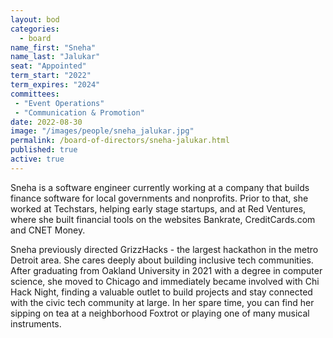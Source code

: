 ```yaml
---
layout: bod
categories: 
  - board
name_first: "Sneha"
name_last: "Jalukar"
seat: "Appointed"
term_start: "2022"
term_expires: "2024"
committees:
 - "Event Operations"
 - "Communication & Promotion"
date: 2022-08-30
image: "/images/people/sneha_jalukar.jpg"
permalink: /board-of-directors/sneha-jalukar.html
published: true
active: true
---
```


Sneha is a software engineer currently working at a company that builds finance software for local governments and nonprofits. Prior to that, she worked at Techstars, helping early stage startups, and at Red Ventures, where she built financial tools on the websites Bankrate, CreditCards.com and CNET Money. 

Sneha previously directed GrizzHacks - the largest hackathon in the metro Detroit area. She cares deeply about building inclusive tech communities. After graduating from Oakland University in 2021 with a degree in computer science, she moved to Chicago and immediately became involved with Chi Hack Night, finding a valuable outlet to build projects and stay connected with the civic tech community at large. In her spare time, you can find her sipping on tea at a neighborhood Foxtrot or playing one of many musical instruments.